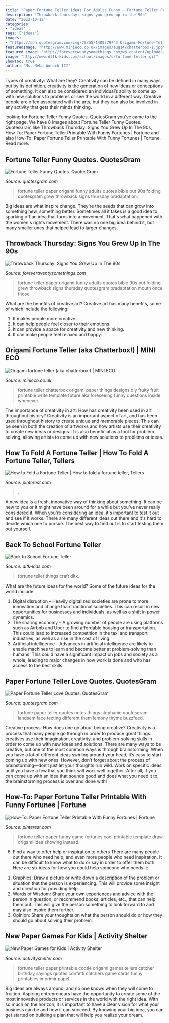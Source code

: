 ```yaml
---
title: "Paper Fortune Teller Ideas For Adults Funny ~ Fortune Teller Paper Origami Funny Adults Quotes Bible Put 90s Folding Quotesgram Grew Throwback Signs Thursday Bradaptation"
description: "Throwback thursday: signs you grew up in the 90s"
date: "2022-10-12"
categories:
- "ideas"
tags: ["ideas"]
images:
- "https://cdn.quotesgram.com/img/75/55/1409379743-Origami-Fortune-Teller.jpg"
featuredImage: "http://www.minieco.co.uk/images/aug14/chatterbox-1.jpg"
featured_image: "http://forevertwentysomethings.com/wp-content/uploads/2013/08/Origami-Fortune-Teller.jpg"
image: "http://www.dltk-kids.com/school/images/s/fortune-teller.gif"
ShowToc: true
author: "Ms. Neha Wunsch III"
---
```



Types of creativity: What are they?
Creativity can be defined in many ways, but by its definition, creativity is the generation of new ideas or conceptions of something. It can also be considered an individual’s ability to come up with new solutions to problems or see the world in a different way. Creative people are often associated with the arts, but they can also be involved in any activity that gets their minds thinking.

	

		
looking for Fortune Teller Funny Quotes. QuotesGram you've came to the right page. We have 8 Images about Fortune Teller Funny Quotes. QuotesGram like Throwback Thursday: Signs You Grew Up In The 90s, How-To: Paper Fortune Teller Printable With Funny Fortunes | Fortune and also How-To: Paper Fortune Teller Printable With Funny Fortunes | Fortune. Read more:
		
    
## Fortune Teller Funny Quotes. QuotesGram

<img loading=lazy src="https://cdn.quotesgram.com/img/75/55/1409379743-Origami-Fortune-Teller.jpg" onerror="this.onerror=null;this.src='https://tse1.mm.bing.net/th?id=OIP.x_Sxc0DI4CHqH6fK4BWm4AHaFj&amp;pid=15.1';" alt="Fortune Teller Funny Quotes. QuotesGram">

_Source: quotesgram.com_

>fortune teller paper origami funny adults quotes bible put 90s folding quotesgram grew throwback signs thursday bradaptation. 

	

Big ideas are what inspire change. They're the seeds that can grow into something new, something better. Sometimes all it takes is a good idea to sparking off an idea that turns into a movement. That's what happened with the women's rights movement. There was no one big idea behind it, but many smaller ones that helped lead to larger changes.

    
## Throwback Thursday: Signs You Grew Up In The 90s

<img loading=lazy src="http://forevertwentysomethings.com/wp-content/uploads/2013/08/Origami-Fortune-Teller.jpg" onerror="this.onerror=null;this.src='https://tse2.mm.bing.net/th?id=OIP._EAkr9xbQ-3LTPnRXgnzXQHaFj&amp;pid=15.1';" alt="Throwback Thursday: Signs You Grew Up In The 90s">

_Source: forevertwentysomethings.com_

>fortune teller paper origami funny adults quotes bible 90s put folding grew throwback signs thursday quotesgram bradaptation mouth once those. 

	

What are the benefits of creative art?
Creative art has many benefits, some of which include the following: 
1. It makes people more creative.
2. It can help people feel closer to their emotions.
3. It can provide a space for creativity and new thinking.
4. It can make people feel relaxed and happy.

    
## Origami Fortune Teller (aka Chatterbox!) | MINI ECO

<img loading=lazy src="http://www.minieco.co.uk/images/aug14/chatterbox-1.jpg" onerror="this.onerror=null;this.src='https://tse3.mm.bing.net/th?id=OIP.q4bQG6QGi7U4QS8Lqs6HlQHaFF&amp;pid=15.1';" alt="Origami fortune teller (aka chatterbox!) | MINI ECO">

_Source: minieco.co.uk_

>fortune teller chatterbox origami paper things designs diy fruity fruit printable write template future aka foreseeing funny questions inside whenever. 

	

The importance of creativity in art: How has creativity been used in art throughout history?
Creativity is an important aspect of art, and has been used throughout history to create unique and memorable pieces. This can be seen in both the creation of artworks and how artists use their creativity to create new ideas or designs. It is also beneficial as a tool for problem solving, allowing artists to come up with new solutions to problems or ideas.

    
## How To Fold A Fortune Teller | How To Fold A Fortune Teller, Tellers

<img loading=lazy src="https://i.pinimg.com/originals/b5/81/36/b581366fd0cad72b3d25a80266c8e888.jpg" onerror="this.onerror=null;this.src='https://tse2.mm.bing.net/th?id=OIP.nmSqd-phr3d7m5FLXNxbxQHaE7&amp;pid=15.1';" alt="How to Fold a Fortune Teller | How to fold a fortune teller, Tellers">

_Source: pinterest.com_

>. 

	

A new idea is a fresh, innovative way of thinking about something. It can be new to you or it might have been around for a while but you've never really considered it. When you're considering an idea, it's important to test it out and see if it works. There are many different ideas out there and it's hard to decide which one to pursue. The best way to find out is to start testing them out yourself.

    
## Back To School Fortune Teller

<img loading=lazy src="http://www.dltk-kids.com/school/images/s/fortune-teller.gif" onerror="this.onerror=null;this.src='https://tse1.mm.bing.net/th?id=OIP.Q-vD6A7LBcypZo6v91_5NQAAAA&amp;pid=15.1';" alt="Back to School Fortune Teller">

_Source: dltk-kids.com_

>fortune teller things craft dltk. 

	

What are the future ideas for the world?
Some of the future ideas for the world include:
1. Digital disruption – Heavily digitalized societies are prone to more innovation and change than traditional societies. This can result in new opportunities for businesses and individuals, as well as a shift in power dynamics.
2. The sharing economy – A growing number of people are using platforms such as Airbnb and Uber to find affordable housing or transportation. This could lead to increased competition in the taxi and transport industries, as well as a rise in the cost of living.
3. Artificial intelligence – Advances in artificial intelligence are likely to enable machines to learn and become better at problem-solving than humans. This could have a significant impact on jobs and society as a whole, leading to major changes in how work is done and who has access to the best skills.

    
## Paper Fortune Teller Love Quotes. QuotesGram

<img loading=lazy src="https://cdn.quotesgram.com/img/4/60/104941308-IMG_9481.jpg" onerror="this.onerror=null;this.src='https://tse2.mm.bing.net/th?id=OIP.dmQQlr75THfBglzi6Fg13wHaI5&amp;pid=15.1';" alt="Paper Fortune Teller Love Quotes. QuotesGram">

_Source: quotesgram.com_

>fortune paper teller quotes notes things stephanie quotesgram landsem face texting different them lemony thyme buzzfeed. 

	

Creative process: How does one go about being creative?
Creativity is a process that many people go through in order to produce great things. creatives use their imagination, creativity, and problem-solving skills in order to come up with new ideas and solutions. There are many ways to be creative, but one of the most common ways is through brainstorming. When you have a lot of different ideas swirling around your head, it’s easy to start coming up with new ones. However, don’t forget about the process of brainstorming—don’t just let your thoughts run wild. Work on specific ideas until you have a few that you think will work well together. After all, if you can come up with an idea that sounds good and does what you need it to, the brainstorming process is over and done with!

    
## How-To: Paper Fortune Teller Printable With Funny Fortunes | Fortune

<img loading=lazy src="https://i.pinimg.com/736x/b6/25/d4/b625d4a347ddc739555d08e666d02bf4.jpg" onerror="this.onerror=null;this.src='https://tse3.mm.bing.net/th?id=OIP.4R1Qt-0z5jlI-e-TqJeXPQHaIN&amp;pid=15.1';" alt="How-To: Paper Fortune Teller Printable With Funny Fortunes | Fortune">

_Source: pinterest.com_

>fortune teller paper funny game fortunes cool printable template draw origami idea showing instead. 

	

6) Find a way to offer help or inspiration to others
There are many people out there who need help, and even more people who need inspiration. It can be difficult to know what to do or say in order to offer them both. Here are six ideas for how you could help someone who needs it: 
1. Graphics: Draw a picture or write down a description of the problem or situation that the person is experiencing. This will provide some insight and direction for providing help. 
2. Words of Wisdom: Share your own experiences and advice with the person in question, or recommend books, articles, etc., that can help them out. This will give the person something to look forward to and may also inspire them further. 
3. Opinion: Share your thoughts on what the person should do or how they should go about solving their problem.

    
## New Paper Games For Kids | Activity Shelter

<img loading=lazy src="https://www.activityshelter.com/wp-content/uploads/2017/10/paper-games-for-kids-fortune-teller.jpg" onerror="this.onerror=null;this.src='https://tse3.mm.bing.net/th?id=OIP.DQfZdOseUwkw29O7VxFVyAHaKA&amp;pid=15.1';" alt="New Paper Games for Kids | Activity Shelter">

_Source: activityshelter.com_

>fortune teller paper printable cootie origami games tellers catcher birthday sayings quotes confetti catchers game cards funny printables imprimir papel. 

	

Big ideas are always around, and no one knows when they will come to fruition. Aspiring entrepreneurs have the opportunity to create some of the most innovative products or services in the world with the right idea. With so much on the horizon, it is important to have a clear vision for what your business can be and how it can succeed. By knowing your big idea, you can get started on building a plan that will help you realize your dream.

